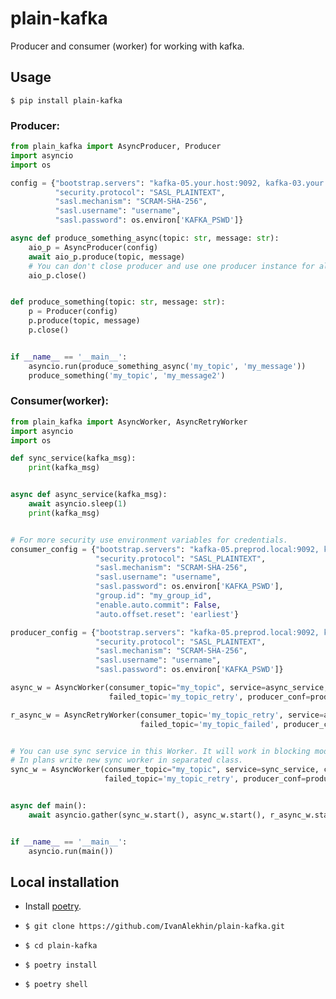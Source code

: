 # plain-kafka

Producer and consumer (worker) for working with kafka.

## Usage

```$ pip install plain-kafka```

### Producer:

```python
from plain_kafka import AsyncProducer, Producer
import asyncio
import os

config = {"bootstrap.servers": "kafka-05.your.host:9092, kafka-03.your.host:9092",
          "security.protocol": "SASL_PLAINTEXT",
          "sasl.mechanism": "SCRAM-SHA-256",
          "sasl.username": "username",
          "sasl.password": os.environ['KAFKA_PSWD']}

async def produce_something_async(topic: str, message: str):
    aio_p = AsyncProducer(config)
    await aio_p.produce(topic, message)
    # You can don't close producer and use one producer instance for all project.
    aio_p.close()


def produce_something(topic: str, message: str):
    p = Producer(config)
    p.produce(topic, message)
    p.close()


if __name__ == '__main__':
    asyncio.run(produce_something_async('my_topic', 'my_message'))
    produce_something('my_topic', 'my_message2')

```

### Consumer(worker):
```python
from plain_kafka import AsyncWorker, AsyncRetryWorker
import asyncio
import os

def sync_service(kafka_msg):
    print(kafka_msg)


async def async_service(kafka_msg):
    await asyncio.sleep(1)
    print(kafka_msg)


# For more security use environment variables for credentials. 
consumer_config = {"bootstrap.servers": "kafka-05.preprod.local:9092, kafka-03.preprod.local:9092",
                   "security.protocol": "SASL_PLAINTEXT",
                   "sasl.mechanism": "SCRAM-SHA-256",
                   "sasl.username": "username",
                   "sasl.password": os.environ['KAFKA_PSWD'],
                   "group.id": "my_group_id",
                   "enable.auto.commit": False,
                   "auto.offset.reset": 'earliest'}

producer_config = {"bootstrap.servers": "kafka-05.preprod.local:9092, kafka-03.preprod.local:9092",
                   "security.protocol": "SASL_PLAINTEXT",
                   "sasl.mechanism": "SCRAM-SHA-256",
                   "sasl.username": "username",
                   "sasl.password": os.environ['KAFKA_PSWD']}

async_w = AsyncWorker(consumer_topic="my_topic", service=async_service, consumer_conf=consumer_config,
                      failed_topic='my_topic_retry', producer_conf=producer_config)

r_async_w = AsyncRetryWorker(consumer_topic='my_topic_retry', service=async_service, consumer_conf=consumer_config,
                             failed_topic='my_topic_failed', producer_conf=producer_config)


# You can use sync service in this Worker. It will work in blocking mode.
# In plans write new sync worker in separated class.
sync_w = AsyncWorker(consumer_topic="my_topic", service=sync_service, consumer_conf=consumer_config,
                     failed_topic='my_topic_retry', producer_conf=producer_config)


async def main():
    await asyncio.gather(sync_w.start(), async_w.start(), r_async_w.start())


if __name__ == '__main__':
    asyncio.run(main())

```

## Local installation
- Install [poetry](https://python-poetry.org/docs/).

- ```$ git clone https://github.com/IvanAlekhin/plain-kafka.git```

- ```$ cd plain-kafka```

- ```$ poetry install```

- ```$ poetry shell```
